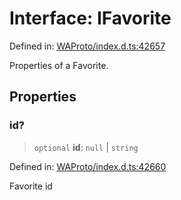 # Interface: IFavorite

Defined in: [WAProto/index.d.ts:42657](https://github.com/Fokusdotid/Baileys/blob/deec6cc75a88a82eaeedf16b76aa9218b2c772e3/WAProto/index.d.ts#L42657)

Properties of a Favorite.

## Properties

### id?

> `optional` **id**: `null` \| `string`

Defined in: [WAProto/index.d.ts:42660](https://github.com/Fokusdotid/Baileys/blob/deec6cc75a88a82eaeedf16b76aa9218b2c772e3/WAProto/index.d.ts#L42660)

Favorite id
